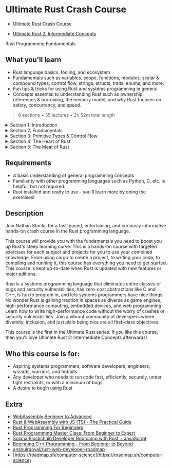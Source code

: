# Ultimate Rust Crash Course

-   [Ultimate Rust Crash Course](https://www.udemy.com/course/ultimate-rust-crash-course/)

-   [Ultimate Rust 2: Intermediate Concepts](https://www.udemy.com/course/ultimate-rust-2/)

Rust Programming Fundamentals

##  What you'll learn

-   Rust language basics, tooling, and ecosystem
-   Fundamentals such as variables, scope, functions, modules, scalar & compound types, control flow, strings, structs, traits, enums, and more.
-   Fun tips & tricks for using Rust and systems programming in general
-   Concepts essential to understanding Rust such as ownership, references & borrowing, the memory model, and why Rust focuses on safety, concurrency, and speed.

> 8 sections • 35 lectures • 2h 52m total length

<details>
  <summary> Section 1: Introduction </summary>

  -   [1. Introduction](contents/1_Introduction.md)   
  -   [2. Exercises Overview](contents/2_Exercises-Overview.md)   
</details>

<details>
  <summary> Section 2: Fundamentals </summary>

  -   [3.  Cargo](contents/3_Cargo.md)   
  -   [4.  Variables](contents/4_Variables.md)   
  -   [5.  Scope](contents/5_Scope.md)   
  -   [6.  Memory Safety](contents/6_Memory-Safety.md)   
  -   [7.  Exercise A - Variables](contents/7_Exercise_A-Variables.md)   
  -   [8.  Functions](contents/8_Functions.md)   
  -   [9.  Exercise B - Functions](contents/9_Exercise_B-Functions.md)   
  -   [10. Module System](contents/10_Module-System.md)   
</details>

<details>
  <summary> Section 3: Primitive Types & Control Flow </summary>

  -   [11. Scalar Types](contents/11_Scalar-Types.md)   
  -   [12. Compound Types](contents/12_Compound-Types.md)   
  -   [13. Exercise C - Simple Types](contents/13_Exercise_C-Simple-Types.md)   
  -   [14. Control Flow](contents/14_Control-Flow.md)   
  -   [15. Strings](contents/15_Strings.md)   
  -   [16. Exercise D - Control Flow & Strings](contents/16_Exercise_D-Control-Flow-%26-Strings.md)   
</details>

<details>
  <summary> Section 4: The Heart of Rust </summary>

  -   [17. Ownership](contents/17_Ownership.md)   
  -   [18. References & Borrowing](contents/18_References-%26-Borrowing.md)   
  -   [19. ](contents)   
</details>

<details>
  <summary> Section 5: The Meat of Rust </summary>

  -   [20. ](contents)   
  -   [21. ](contents)   
</details>



##  Requirements
-   A basic understanding of general programming concepts
-   Familiarity with other programming languages such as Python, C, etc. is helpful, but not required.
-   Rust installed and ready to use - you'll learn more by doing the exercises!

##  Description

Join Nathan Stocks for a fast-paced, entertaining, and curiously informative hands-on crash course in the Rust programming language.

This course will provide you with the fundamentals you need to boost you up Rust's steep learning curve.  This is a hands-on course with targeted exercises for each subject and projects for you to use your combined knowledge.  From using cargo to create a project, to writing your code, to compiling and running it, this course has everything you need to get started. This course is kept up-to-date when Rust is updated with new features or major editions.

Rust is a systems programming language that eliminates entire classes of bugs and security vulnerabilities, has zero-cost abstractions like C and C++, is fun to program in, and lets systems programmers have nice things. No wonder Rust is gaining traction in spaces as diverse as game engines, high-performance computing, embedded devices, and web programming! Learn how to write high-performance code without the worry of crashes or security vulnerabilities. Join a vibrant community of developers where diversity, inclusion, and just plain being nice are all first-class objectives.

This course is the first in the Ultimate Rust series. If you like this course, then you'll love Ultimate Rust 2: Intermediate Concepts afterwards!

##  Who this course is for:
-   Aspiring systems programmers, software developers, engineers, wizards, warriors, and hobbits
-   Any developer who needs to run code fast, efficiently, securely, under tight restraints, or with a minimum of bugs.
-   A desire to begin using Rust

## Extra
-   [WebAssembly Beginner to Advanced](https://www.udemy.com/course/webassembly/)
-   [Rust & WebAssembly with JS (TS) - The Practical Guide](https://www.udemy.com/course/rust-webassembly-with-js-ts-the-practical-guide/)
-   [Rust Programming For Beginners](https://www.udemy.com/course/rust-coding-for-beginners/)
-   [Rust Programming Master Class: From Beginner to Expert](https://www.udemy.com/course/rust-programming-master-class-from-beginner-to-expert/)
-   [Solana Blockchain Developer Bootcamp with Rust + JavaScript](https://www.udemy.com/course/solana-developer/)
-   [Beginning C++ Programming - From Beginner to Beyond](https://www.udemy.com/course/beginning-c-plus-plus-programming/)
-   [anshulrgoyal/rust-web-developer-roadmap](https://github.com/anshulrgoyal/rust-web-developer-roadmap)
-   [https://roadmap.sh/computer-science](https://roadmap.sh/computer-science)

